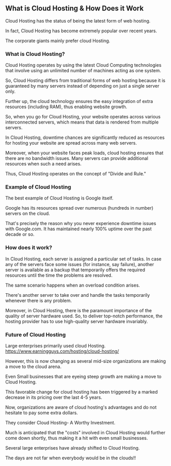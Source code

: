 ## What is Cloud Hosting & How Does it Work

Cloud Hosting has the status of being the latest form of web hosting. 

In fact, Cloud Hosting has become extremely popular over recent years. 

The corporate giants mainly prefer cloud Hosting. 


### What is Cloud Hosting? 

Cloud Hosting operates by using the latest Cloud Computing technologies that involve using an unlimited number of machines acting as one system. 

So, Cloud Hosting differs from traditional forms of web hosting because it is guaranteed by many servers instead of depending on just a single server only. 

Further up, the cloud technology ensures the easy integration of extra resources (including RAM), thus enabling website growth. 

So, when you go for Cloud Hosting, your website operates across various interconnected servers, which means that data is rendered from multiple servers. 

In Cloud Hosting, downtime chances are significantly reduced as resources for hosting your website are spread across many web servers. 

Moreover, when your website faces peak loads, cloud hosting ensures that there are no bandwidth issues. Many servers can provide additional resources when such a need arises. 

Thus, Cloud Hosting operates on the concept of "Divide and Rule." 

### Example of Cloud Hosting

The best example of Cloud Hosting is Google itself. 

Google has its resources spread over numerous (hundreds in number) servers on the cloud. 

That's precisely the reason why you never experience downtime issues with Google.com. It has maintained nearly 100% uptime over the past decade or so. 


### How does it work? 

In Cloud Hosting, each server is assigned a particular set of tasks. In case any of the servers face some issues (for instance, say failure), another server is available as a backup that temporarily offers the required resources until the time the problems are resolved. 

The same scenario happens when an overload condition arises. 

There's another server to take over and handle the tasks temporarily whenever there is any problem. 

Moreover, in Cloud Hosting, there is the paramount importance of the quality of server hardware used. So, to deliver top-notch performance, the hosting provider has to use high-quality server hardware invariably. 


### Future of Cloud Hosting

Large enterprises primarily used cloud Hosting. https://www.earningguys.com/hosting/cloud-hosting/

However, this is now changing as several mid-size organizations are making a move to the cloud arena. 

Even Small businesses that are eyeing steep growth are making a move to Cloud Hosting. 

This favorable change for cloud hosting has been triggered by a marked decrease in its pricing over the last 4-5 years. 

Now, organizations are aware of cloud hosting's advantages and do not hesitate to pay some extra dollars. 

They consider Cloud Hosting- A Worthy Investment. 

Much is anticipated that the "costs" involved in Cloud Hosting would further come down shortly, thus making it a hit with even small businesses. 

Several large enterprises have already shifted to Cloud Hosting. 

The days are not far when everybody would be in the clouds!!
